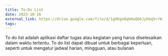 ```yaml
---
title: To-Do List
date: 2023-10-26
external_link: https://drive.google.com/file/d/1gOKgo8qkHuQ66Jyhbq5rrWjeHcVjnCDV/view?usp=sharing
tags:
---
```


To do list adalah aplikasi daftar tugas atau kegiatan yang harus diselesaikan dalam waktu tertentu. To do list dapat dibuat untuk berbagai keperluan, seperti untuk mengatur jadwal harian, mingguan, atau bulanan

<!--more-->
